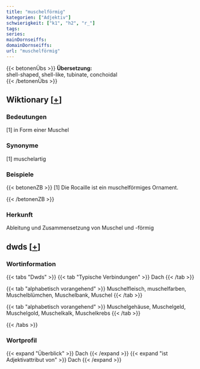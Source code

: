 ```yaml
---
title: "muschelförmig"
kategorien: ["Adjektiv"]
schwierigkeit: ["k1", "h2", "r_"]
tags:
series:
mainDornseiffs:
domainDornseiffs:
url: "muschelförmig"
---
```


{{< betonenÜbs >}}
**Übersetzung:**  
shell-shaped, shell-like, tubinate, conchoidal  
{{< /betonenÜbs >}}

## Wiktionary [[+](https://de.wiktionary.org/wiki/muschelförmig)]

### Bedeutungen
[1] in Form einer Muschel  

### Synonyme
[1] muschelartig  

### Beispiele
{{< betonenZB >}}
[1]  Die Rocaille ist ein muschelförmiges Ornament.  

{{< /betonenZB >}}
### Herkunft
Ableitung und Zusammensetzung von Muschel und -förmig  



## dwds [[+](https://www.dwds.de/wb/muschelförmig)]

### Wortinformation
{{< tabs "Dwds" >}}
{{< tab "Typische Verbindungen" >}}
Dach
{{< /tab >}}

{{< tab "alphabetisch vorangehend" >}}
Muschelfleisch, muschelfarben, Muschelblümchen, Muschelbank, Muschel
{{< /tab >}}

{{< tab "alphabetisch vorangehend" >}}
Muschelgehäuse, Muschelgeld, Muschelgold, Muschelkalk, Muschelkrebs
{{< /tab >}}

{{< /tabs >}}

### Wortprofil
{{< expand "Überblick" >}} Dach {{< /expand >}}
{{< expand "ist Adjektivattribut von" >}} Dach {{< /expand >}}

